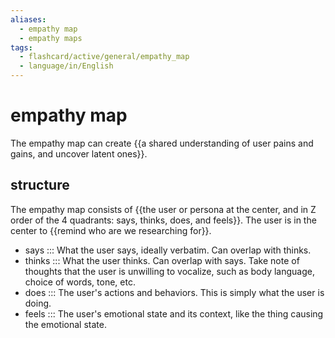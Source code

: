```yaml
---
aliases:
  - empathy map
  - empathy maps
tags:
  - flashcard/active/general/empathy_map
  - language/in/English
---
```


# empathy map

The empathy map can create {{a shared understanding of user pains and gains, and uncover latent ones}}. <!--SR:!2025-08-04,300,290-->

## structure

The empathy map consists of {{the user or persona at the center, and in Z order of the 4 quadrants: says, thinks, does, and feels}}. The user is in the center to {{remind who are we researching for}}. <!--SR:!2025-07-01,297,290!2025-01-12,188,310-->

- says ::: What the user says, ideally verbatim. Can overlap with thinks. <!--SR:!2025-01-18,179,310!2025-02-05,201,310-->
- thinks ::: What the user thinks. Can overlap with says. Take note of thoughts that the user is unwilling to vocalize, such as body language, choice of words, tone, etc. <!--SR:!2025-04-01,207,270!2025-08-21,333,290-->
- does ::: The user's actions and behaviors. This is simply what the user is doing. <!--SR:!2025-03-22,244,330!2025-04-24,269,330-->
- feels ::: The user's emotional state and its context, like the thing causing the emotional state. <!--SR:!2024-10-28,118,290!2025-06-10,297,310-->
